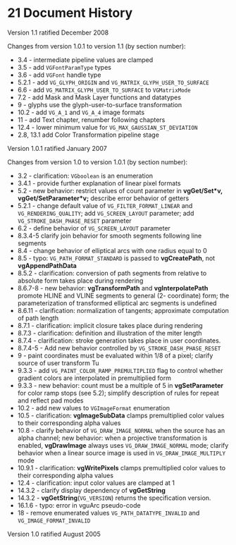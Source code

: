 # 21 Document History
<a name="chapter21"> </a> <a name="Document_History"> </a>
Version 1.1 ratified December 2008

Changes from version 1.0.1 to version 1.1 (by section number):
* 3.4 - intermediate pipeline values are clamped
* 3.5 - add `VGFontParamType` types
* 3.6 - add `VGFont` handle type
* 5.2.1 - add `VG_GLYPH_ORIGIN` and `VG_MATRIX_GLYPH_USER_TO_SURFACE`
* 6.6 - add `VG_MATRIX_GLYPH_USER_TO_SURFACE` to `VGMatrixMode`
* 7.2 - add Mask and Mask Layer functions and datatypes
* 9 - glyphs use the glyph-user-to-surface transformation
* 10.2 - add `VG_A_1` and `VG_A_4` image formats
* 11 - add Text chapter, renumber following chapters
* 12.4 - lower minimum value for `VG_MAX_GAUSSIAN_ST_DEVIATION`
* 2.8, 13.1 add Color Transformation pipeline stage

Version 1.0.1 ratified January 2007

Changes from version 1.0 to version 1.0.1 (by section number):
* 3.2 - clarification: `VGboolean` is an enumeration
* 3.4.1 - provide further explanation of linear pixel formats
* 5.2 - new behavior: restrict values of count parameter in **vgGet/Set\*v, vgGet/SetParameter\*v;** describe error behavior of getters
* 5.2.1 - change default value of `VG_FILTER_FORMAT_LINEAR` and `VG_RENDERING_QUALITY`; add `VG_SCREEN_LAYOUT` parameter; add `VG_STROKE_DASH_PHASE_RESET` parameter
* 6.2 - define behavior of `VG_SCREEN_LAYOUT` parameter
* 8.3.4-5 clarify join behavior for smooth segments following line segments
* 8.4 - change behavior of elliptical arcs with one radius equal to 0
* 8.5 - typo: `VG_PATH_FORMAT_STANDARD` is passed to **vgCreatePath**, not **vgAppendPathData**
* 8.5.2 - clarification: conversion of path segments from relative to absolute form takes place during rendering
* 8.6.7-8 - new behavior: **vgTransformPath** and **vgInterpolatePath** promote HLINE and VLINE segments to general (2- coordinate) form; the parameterization of transformed elliptical arc segments is undefined
* 8.6.11 - clarification: normalization of tangents; approximate computation of path length
* 8.7.1 - clarification: implicit closure takes place during rendering
* 8.7.3 - clarification: definition and illustration of the miter length
* 8.7.4 - clarification: stroke generation takes place in user coordinates.
* 8.7.4-5 - Add new behavior controlled by `VG_STROKE_DASH_PHASE_RESET`
* 9 - paint coordinates must be evaluated within 1/8 of a pixel; clarify source of user transform Tu
* 9.3.3 - add `VG_PAINT_COLOR_RAMP_PREMULTIPLIED` flag to control whether gradient colors are interpolated in premultiplied form
* 9.3.3 - new behavior: count must be a multiple of 5 in **vgSetParameter** for color ramp stops (see 5.2); simplify description of rules for repeat and reflect pad modes
* 10.2 - add new values to `VGImageFormat` enumeration
* 10.5 - clarification: **vgImageSubData** clamps premultiplied color values to their corresponding alpha values
* 10.8 - clarify behavior of `VG_DRAW_IMAGE_NORMAL` when the source has an alpha channel; new behavior: when a projective transformation is enabled, **vgDrawImage** always uses `VG_DRAW_IMAGE_NORMAL` mode; clarify behavior when a linear source image is used in `VG_DRAW_IMAGE_MULTIPLY` mode
* 10.9.1 - clarification: **vgWritePixels** clamps premultiplied color values to their corresponding alpha values
* 12.4 - clarification: input color values are clamped at 1
* 14.3.2 - clarify display dependency of **vgGetString**
* 14.3.2 - **vgGetString**(`VG_VERSION`) returns the specification version.
* 16.1.6 - typo: error in vguArc pseudo-code
* 18 - remove enumerated values `VG_PATH_DATATYPE_INVALID` and `VG_IMAGE_FORMAT_INVALID`

Version 1.0 ratified August 2005
<div style="page-break-after: always;"> </div>
